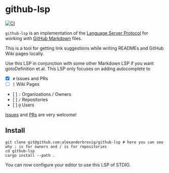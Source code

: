 # github-lsp 

[![CI](https://github.com/AlexanderBrevig/github-lsp/actions/workflows/ci.yml/badge.svg)](https://github.com/AlexanderBrevig/github-lsp/actions/workflows/ci.yml)

`github-lsp` is an implementation of the [Language Server Protocol](https://microsoft.github.io/language-server-protocol/) for working with [GitHub Markdown](https://docs.github.com/en/get-started/writing-on-github/getting-started-with-writing-and-formatting-on-github/basic-writing-and-formatting-syntax) files.

This is a tool for getting link suggestions while writing READMEs and GitHub Wiki pages locally.

Use this LSP in conjunction with some other Markdown LSP if you want gotoDefinition et.al. This LSP only focuses on adding autocomplete to
- [x] `#` Issues and PRs
- [ ] `[` Wiki Pages
- [ ] `:` Organizations / Owners
- [ ] `/` Repositories
- [ ] `@` Users

[Issues](https://github.com/AlexanderBrevig/github-lsp/issues) and [PRs](https://github.com/AlexanderBrevig/github-lsp/pulls) are very welcome!

## Install

```shell
git clone git@github.com:alexanderbrevig/github-lsp # here you can see why : is for owners and / is for repositories
cd github-lsp
cargo install --path .
```

You can now configure your editor to use this LSP of STDIO.

